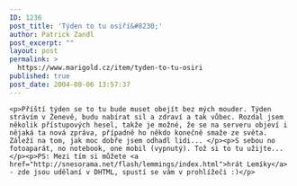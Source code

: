 ```yaml
---
ID: 1236
post_title: 'Týden to tu osiří&#8230;'
author: Patrick Zandl
post_excerpt: ""
layout: post
permalink: >
  https://www.marigold.cz/item/tyden-to-tu-osiri
published: true
post_date: 2004-08-06 13:57:37
---
```

	<p>Příští týden se to tu bude muset obejít bez mých mouder. Týden strávím v Ženevě, budu nabírat sil a zdraví a tak vůbec. Rozdal jsem několik přístupových hesel, takže je možné, že se na serveru objeví i nějaká ta nová zpráva, případně ho někdo konečně smaže ze světa. Záleží na tom, jak moc dobře jsem odhadl lidi... </p><p>S sebou no fotoaparát, no notebook, one mobil (vypnutý). Tož si to tu užijte...</p><p>PS: Mezi tím si můžete <a href="http://snesorama.net/flash/lemmings/index.html">hrát Lemíky</a>  - zde jsou udělaní v DHTML, spustí se vám v prohlížeči :)</p>